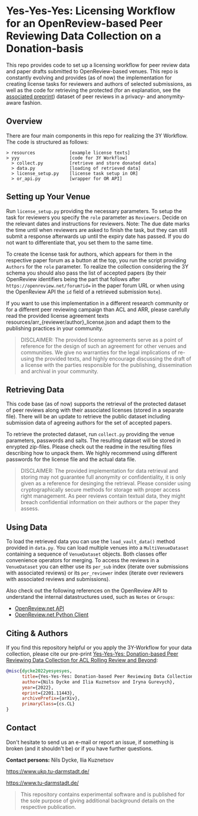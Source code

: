 # Yes-Yes-Yes: Licensing Workflow for an OpenReview-based Peer Reviewing Data Collection on a Donation-basis

This repo provides code to set up a licensing workflow for peer review data and paper drafts submitted
to OpenReview-based venues. This repo is constantly evolving and provides (as of now) the implementation
for creating license tasks for reviewers and authors of selected submissions, as well as the code
for retrieving the protected (for an explanation, see the [associated preprint](https://arxiv.org/abs/2201.11443)) dataset of peer reviews in a privacy- and anonymity-aware fashion.

## Overview
There are four main components in this repo for realizing the 3Y Workflow. The code is structured as follows:

``` 
> resources             [example license texts]
> yyy                   [code for 3Y Workflow]
  > collect.py          [retrieve and store donated data]
  > data.py             [loading of retrieved data]
  > license_setup.py    [license task setup in OR]
  > or_api.py           [wrapper for OR API]
```

## Setting up Your Venue
Run `license_setup.py` providing the necessary parameters. To setup the task for reviewers you specify
the `role` parameter as `Reviewers`. Decide on the relevant dates and instructions for reviewers. Note: The
due date marks the time until when reviewers are asked to finish the task, but they can still submit a response
afterwards up until the expiry date has passed. If you do not want to differentiate that, you set them to the
same time. 

To create the license task for authors, which appears for them in the respective paper forum as a button at the
top, you run the script providing `Authors` for the `role` parameter. To realize the collection considering the 3Y
schema you should also pass the list of accepted papers (by their OpenReview identifiers being the part that follows
after `https://openreview.net/forum?id=` in the paper forum URL or when using the OpenReview API the `id` field
of a retrieved submission `Note`).

If you want to use this implementation in a different research community or for a different peer reviewing campaign than ACL and ARR, 
please carefully read the provided license agreement texts resources/arr_{reviewer/author}_license.json and adapt them to the publishing practices in your community.

> DISCLAIMER: The provided license agreements serve as a point of reference for the design of such an agreement for other venues and communities. 
 We give no warranties for the legal implications of re-using the provided texts, and highly encourage discussing the draft of a license with the parties responsible for the publishing, dissemination and archival in your community.

## Retrieving Data
This code base (as of now) supports the retrieval of the protected dataset of peer reviews along
with their associated licenses (stored in a separate file). There will be an update to retrieve the public dataset
including submission data of agreeing authors for the set of accepted papers. 

To retrieve the protected dataset, run `collect.py` providing the venue parameters, passwords and salts.
The resulting dataset will be stored in enrypted zip-files. Please check out the readme in the resulting
files describing how to unpack them. We highly recommend using different passwords for the license file
and the actual data file.

> DISCLAIMER: The provided implementation for data retrieval and storing may not guarantee full anonymity or confidentiality, it is only given as a reference for desinging the retrieval. Please consider using cryptographically secure methods for storage with proper access right management. As peer reviews contain textual data, they might breach confidential information on their authors or the paper they assess. 

## Using Data
To load the retrieved data you can use the `load_vault_data()` method provided in `data.py`. You can
load multiple venues into a `MultiVenueDataset` containing a sequence of `VenueDataset` objects.
Both classes offer convenience operators for merging. To access the reviews in a `VenueDataset` you
can either use its `per_sub` index (iterate over submissions with associated reviews) or its
`per_reviewer` index (iterate over reviewers with associated reviews and submissions).

Also check out the following references on the OpenReview API to understand the
internal datastructures used, such as `Notes` or `Groups`:
* [OpenReview.net API](https://api.openreview.net/api/)
* [OpenReview.net Python Client](https://openreview-py.readthedocs.io/en/latest/)

## Citing & Authors
If you find this repository helpful or you apply the 3Y-Workflow for your data collection, please cite our pre-print [Yes-Yes-Yes: Donation-based Peer Reviewing Data Collection for ACL Rolling Review and Beyond](https://arxiv.org/abs/2201.11443):
```bibtex 
@misc{dycke2022yesyesyes,
      title={Yes-Yes-Yes: Donation-based Peer Reviewing Data Collection for ACL Rolling Review and Beyond}, 
      author={Nils Dycke and Ilia Kuznetsov and Iryna Gurevych},
      year={2022},
      eprint={2201.11443},
      archivePrefix={arXiv},
      primaryClass={cs.CL}
}
```

## Contact
Don't hesitate to send us an e-mail or report an issue, if something is broken (and it shouldn't be) or if you have further questions.

**Contact persons:** Nils Dycke, Ilia Kuznetsov

https://www.ukp.tu-darmstadt.de/

https://www.tu-darmstadt.de/

> This repository contains experimental software and is published for the sole purpose of giving additional background details on the respective publication.
